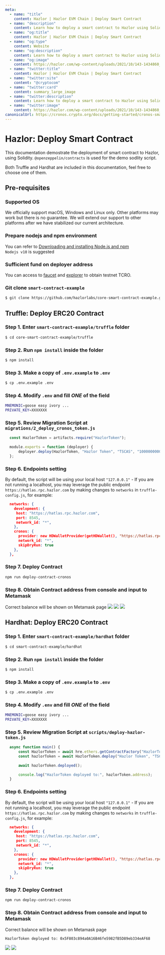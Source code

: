 ```yaml
---
meta:
  - name: "title"
    content: Hazlor | Hazlor EVM Chain | Deploy Smart Contract
  - name: "description"
    content: Learn how to deploy a smart contract to Hazlor using Solidity, both Truffle and Hardhat are included in this technical documentation.
  - name: "og:title"
    content: Hazlor | Hazlor EVM Chain | Deploy Smart Contract
  - name: "og:type"
    content: Website
  - name: "og:description"
    content: Learn how to deploy a smart contract to Hazlor using Solidity, both Truffle and Hardhat are included in this technical documentation.
  - name: "og:image"
    content: https://hazlor.com/wp-content/uploads/2021/10/143-1434860_black-blue-abstract-wallpaper-24500-wallpaper-wallpaper-dark.jpg
  - name: "twitter:title"
    content: Hazlor | Hazlor EVM Chain | Deploy Smart Contract
  - name: "twitter:site"
    content: "@cryptocom"
  - name: "twitter:card"
    content: summary_large_image
  - name: "twitter:description"
    content: Learn how to deploy a smart contract to Hazlor using Solidity, both Truffle and Hardhat are included in this technical documentation.
  - name: "twitter:image"
    content: https://hazlor.com/wp-content/uploads/2021/10/143-1434860_black-blue-abstract-wallpaper-24500-wallpaper-wallpaper-dark.jpg
canonicalUrl: https://cronos.crypto.org/docs/getting-started/cronos-smart-contract.html
---
```


# Hazlor: Deploy Smart Contract

This documentation demostrate the deployment of smart contract to Hazlor, using Solidity. `@openzeppelin/contracts` is used for the demo sodlity script.

Both Truffle and Hardhat are included in this documentation, feel free to choose one of them.

## Pre-requisites

### Supported OS

We officially support macOS, Windows and Linux only. Other platforms may work but there is no guarantee. We will extend our support to other platforms after we have stabilized our current architecture.

### Prepare nodejs and npm environment 

You can refer to [Downloading and installing Node.js and npm](https://docs.npmjs.com/downloading-and-installing-node-js-and-npm)  
`Nodejs v10` is suggested 

### Sufficient fund on deployer address
You can access to [faucet](https://cronos.crypto.org/faucet) and [explorer](https://cronos-explorer.crypto.org/) to obtain testnet TCRO.

### Git clone `smart-contract-example`
  ```bash
  $ git clone https://github.com/hazlorlabs/core-smart-contract-example.git
  ```

## Truffle: Deploy ERC20 Contract

### Step 1. Enter `smart-contract-example/truffle` folder
  ```bash
  $ cd core-smart-contract-example/truffle
  ```

### Step 2. Run `npm install` inside the folder
  ```bash
  $ npm install
  ```

### Step 3. Make a copy of `.env.example` to `.env`
  ```bash
  $ cp .env.example .env
  ```

### Step 4. Modify `.env` and fill *ONE* of the field
  ```bash
  MNEMONIC=goose easy ivory ...
  PRIVATE_KEY=XXXXXXX
  ```

### Step 5. Review Migration Script at `migrations/2_deploy_cronos_token.js`
  ```javascript
    const HazlorToken = artifacts.require("HazlorToken");
    
    module.exports = function (deployer) {
        deployer.deploy(HazlorToken, "Hazlor Token", "TSCAS", "1000000000000000000000000");
    };
  ```
  

### Step 6. Endpoints setting
By default, the script will be using your local host `"127.0.0.1"`  - If you are not running a localhost, you may leverage the public endpoint `https://hatlas.rpc.hazlor.com` by making changes to `networks` in `truffle-config.js`, for example:

```json
  networks: {
    development: {
     host: "https://hatlas.rpc.hazlor.com",     
     port: 8545,            
     network_id: "*",       
    },
    cronos: {
      provider: new HDWalletProvider(getHDWallet(), "https://hatlas.rpc.hazlor.com:8545"), 
      network_id: "*",
      skipDryRun: true
    },
  },
```

### Step 7. Deploy Contract
  ```bash
  npm run deploy-contract-cronos
  ```

### Step 8. Obtain Contract address from console and input to Metamask
Correct balance will be shown on Metamask page
<img src="./assets/cronos-smart-contract/truffle_deploy_contract_address.png" />
<img src="./assets/cronos-smart-contract/metamask_add_tokens.png" />
<img src="./assets/cronos-smart-contract/metamask_add_token_success.png" />

## Hardhat: Deploy ERC20 Contract
### Step 1. Enter `smart-contract-example/hardhat` folder
  ```bash
  $ cd smart-contract-example/hardhat
  ```

### Step 2. Run `npm install` inside the folder
  ```bash
  $ npm install
  ```

### Step 3. Make a copy of `.env.example` to `.env`
  ```bash
  $ cp .env.example .env
  ```

### Step 4. Modify `.env` and fill *ONE* of the field
  ```bash
  MNEMONIC=goose easy ivory ...
  PRIVATE_KEY=XXXXXXX
  ```

### Step 5. Review Migration Script at `scripts/deploy-hazlor-token.js`
  ```javascript
    async function main() {
        const HazlorToken = await hre.ethers.getContractFactory("HazlorToken");
        const hazlorToken = await HazlorToken.deploy("Hazlor Token", "TSCAS", "1000000000000000000000000");
    
        await hazlorToken.deployed();
    
        console.log("HazlorToken deployed to:", hazlorToken.address);
    }
  ```

### Step 6. Endpoints setting
By default, the script will be using your local host `"127.0.0.1"`  - If you are not running a localhost, you may leverage the public endpoint `https://hatlas.rpc.hazlor.com` by making changes to `networks` in `truffle-config.js`, for example:

```json
  networks: {
    development: {
     host: "https://hatlas.rpc.hazlor.com",     
     port: 8545,            
     network_id: "*",       
    },
    cronos: {
      provider: new HDWalletProvider(getHDWallet(), "https://hatlas.rpc.hazlor.com:8545"), 
      network_id: "*",
      skipDryRun: true
    },
  },
```
### Step 7. Deploy Contract
  ```bash
  npm run deploy-contract-cronos
  ```

### Step 8. Obtain Contract address from console and input to Metamask
Correct balance will be shown on Metamask page
  ```bash
  HazlorToken deployed to: 0x5F803c894a0A16B46fe5982fB5D89eb334eAF68
  ```
<img src="./assets/cronos-smart-contract/metamask_add_tokens.png" />
<img src="./assets/cronos-smart-contract/metamask_add_token_success.png" />
